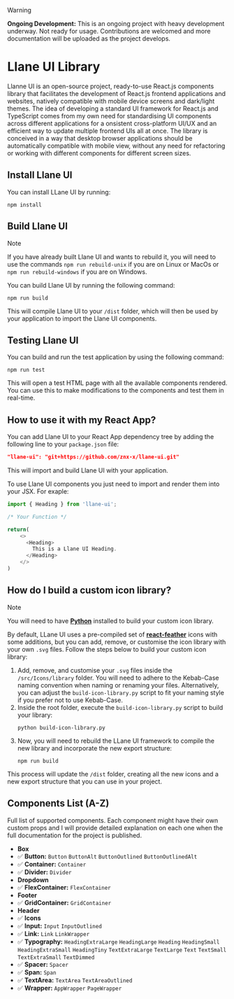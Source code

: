 > [!WARNING]
> **Ongoing Development:** This is an ongoing project with heavy development underway. Not ready for usage. Contributions are welcomed and more documentation will be uploaded as the project develops.

# Llane UI Library

Llanne UI is an open-source project, ready-to-use React.js components library that facilitates the development of React.js frontend applications and websites, natively compatible with mobile device screens and dark/light themes. The idea of developing a standard UI framework for React.js and TypeScript comes from my own need for standardising UI components across different applications for a onsistent cross-platform UI/UX and an efficient way to update multiple frontend UIs all at once. The library is conceived in a way that desktop browser applications should be automatically compatible with mobile view, without any need for refactoring or working with different components for different screen sizes.

## Install Llane UI

You can install LLane UI by running:
```shell
npm install
```

## Build Llane UI

> [!NOTE]
> If you have already built Llane UI and wants to rebuild it, you will need to use the commands `npm run rebuild-unix` if you are on Linux or MacOs or `npm run rebuild-windows` if you are on Windows.

You can build Llane UI by running the following command:
```shell
npm run build
```

This will compile Llane UI to your `/dist` folder, which will then be used by your application to import the Llane UI components.

## Testing Llane UI

You can build and run the test application by using the following command:
```shell
npm run test
```

This will open a test HTML page with all the available components rendered. You can use this to make modifications to the components and test them in real-time.

## How to use it with my React App?

You can add Llane UI to your React App dependency tree by adding the following line to your `package.json` file:

```json
"llane-ui": "git+https://github.com/znx-x/llane-ui.git"
```

This will import and build Llane UI with your application.

To use Llane UI components you just need to import and render them into your JSX. For exaple:

```js
import { Heading } from 'llane-ui';

/* Your Function */

return(
    <>
      <Heading>
        This is a Llane UI Heading.
      </Heading>
    </>
)
```

## How do I build a custom icon library?

> [!NOTE]
> You will need to have **[Python](https://www.python.org/downloads/)** installed to build your custom icon library.

By default, LLane UI uses a pre-compiled set of **[react-feather](https://feathericons.com/)** icons with some additions, but you can add, remove, or customise the icon library with your own `.svg` files. Follow the steps below to build your custom icon library:

1. Add, remove, and customise your `.svg` files inside the `/src/Icons/library` folder. You will need to adhere to the Kebab-Case naming convention when naming or renaming your files. Alternatively, you can adjust the `build-icon-library.py` script to fit your naming style if you prefer not to use Kebab-Case.
2. Inside the root folder, execute the `build-icon-library.py` script to build your library:
    ```shell
    python build-icon-library.py
    ```
3. Now, you will need to rebuild the LLane UI framework to compile the new library and incorporate the new export structure:
    ```shell
    npm run build
    ```

This process will update the `/dist` folder, creating all the new icons and a new export structure that you can use in your project.

## Components List (A-Z)

Full list of supported components. Each component might have their own custom props and I will provide detailed explanation on each one when the full documentation for the project is published.

- **Box**
- ✅ **Button:** `Button` `ButtonAlt` `ButtonOutlined` `ButtonOutlinedAlt`
- ✅ **Container:** `Container`
- ✅ **Divider:** `Divider`
- **Dropdown**
- ✅ **FlexContainer:** `FlexContainer`
- **Footer**
- ✅ **GridContainer:** `GridContainer`
- **Header**
- ✅ **Icons**
- ✅ **Input:** `Input` `InputOutlined`
- ✅ **Link:** `Link` `LinkWrapper`
- ✅ **Typography:** `HeadingExtraLarge` `HeadingLarge` `Heading` `HeadingSmall` `HeadingExtraSmall` `HeadingTiny` `TextExtraLarge` `TextLarge` `Text` `TextSmall` `TextExtraSmall` `TextDimmed`
- ✅ **Spacer:** `Spacer`
- ✅ **Span:** `Span`
- ✅ **TextArea:** `TextArea` `TextAreaOutlined`
- ✅ **Wrapper:** `AppWrapper` `PageWrapper`

